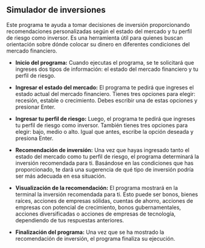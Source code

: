 ## Simulador de inversiones
Este programa te ayuda a tomar decisiones de inversión proporcionando recomendaciones personalizadas según el estado del mercado y tu perfil de riesgo como inversor. 
Es una herramienta útil para quienes buscan orientación sobre dónde colocar su dinero en diferentes condiciones del mercado financiero.

- **Inicio del programa:**
Cuando ejecutas el programa, se te solicitará que ingreses dos tipos de información: el estado del mercado financiero y tu perfil de riesgo.

- **Ingresar el estado del mercado:**
El programa te pedirá que ingreses el estado actual del mercado financiero. Tienes tres opciones para elegir: recesión, estable o crecimiento. Debes escribir una de estas opciones y presionar Enter.

- **Ingresar tu perfil de riesgo:**
Luego, el programa te pedirá que ingreses tu perfil de riesgo como inversor. También tienes tres opciones para elegir: bajo, medio o alto. Igual que antes, escribe la opción deseada y presiona Enter.

- **Recomendación de inversión:**
Una vez que hayas ingresado tanto el estado del mercado como tu perfil de riesgo, el programa determinará la inversión recomendada para ti. Basándose en las condiciones que has proporcionado, te dará una sugerencia de qué tipo de inversión podría ser más adecuada en esa situación.

- **Visualización de la recomendación:** 
El programa mostrará en la terminal la inversión recomendada para ti. Esto puede ser bonos, bienes raíces, acciones de empresas sólidas, cuentas de ahorro, acciones de empresas con potencial de crecimiento, bonos gubernamentales, acciones diversificadas o acciones de empresas de tecnología, dependiendo de tus respuestas anteriores.

- **Finalización del programa:**
Una vez que se ha mostrado la recomendación de inversión, el programa finaliza su ejecución.


